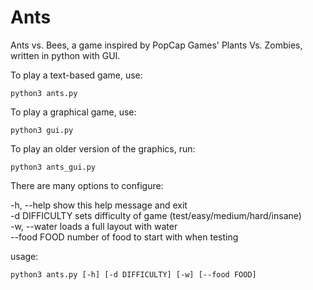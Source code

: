 # Ants
Ants vs. Bees, a game inspired by PopCap Games' Plants Vs. Zombies, written in python with GUI.

To play a text-based game, use:
```
python3 ants.py
```


To play a graphical game, use:
```
python3 gui.py
```

To play an older version of the graphics, run:
```
python3 ants_gui.py
```

There are many options to configure:  

-h, --help     show this help message and exit  
-d DIFFICULTY  sets difficulty of game (test/easy/medium/hard/insane)  
-w, --water    loads a full layout with water  
--food FOOD    number of food to start with when testing  

usage:  
```
python3 ants.py [-h] [-d DIFFICULTY] [-w] [--food FOOD]
```
